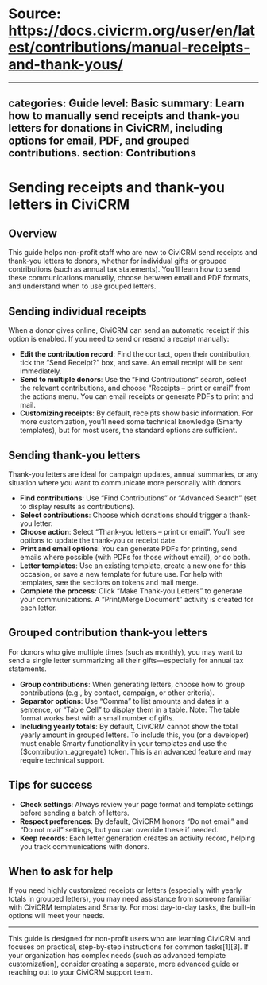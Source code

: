 # Source: https://docs.civicrm.org/user/en/latest/contributions/manual-receipts-and-thank-yous/

---
categories: Guide
level: Basic
summary: Learn how to manually send receipts and thank-you letters for donations in CiviCRM, including options for email, PDF, and grouped contributions.
section: Contributions
---

# Sending receipts and thank-you letters in CiviCRM

## Overview

This guide helps non-profit staff who are new to CiviCRM send receipts and thank-you letters to donors, whether for individual gifts or grouped contributions (such as annual tax statements). You’ll learn how to send these communications manually, choose between email and PDF formats, and understand when to use grouped letters.

## Sending individual receipts

When a donor gives online, CiviCRM can send an automatic receipt if this option is enabled. If you need to send or resend a receipt manually:

- **Edit the contribution record**: Find the contact, open their contribution, tick the “Send Receipt?” box, and save. An email receipt will be sent immediately.
- **Send to multiple donors**: Use the “Find Contributions” search, select the relevant contributions, and choose “Receipts – print or email” from the actions menu. You can email receipts or generate PDFs to print and mail.
- **Customizing receipts**: By default, receipts show basic information. For more customization, you’ll need some technical knowledge (Smarty templates), but for most users, the standard options are sufficient.

## Sending thank-you letters

Thank-you letters are ideal for campaign updates, annual summaries, or any situation where you want to communicate more personally with donors.

- **Find contributions**: Use “Find Contributions” or “Advanced Search” (set to display results as contributions).
- **Select contributions**: Choose which donations should trigger a thank-you letter.
- **Choose action**: Select “Thank-you letters – print or email”. You’ll see options to update the thank-you or receipt date.
- **Print and email options**: You can generate PDFs for printing, send emails where possible (with PDFs for those without email), or do both.
- **Letter templates**: Use an existing template, create a new one for this occasion, or save a new template for future use. For help with templates, see the sections on tokens and mail merge.
- **Complete the process**: Click “Make Thank-you Letters” to generate your communications. A “Print/Merge Document” activity is created for each letter.

## Grouped contribution thank-you letters

For donors who give multiple times (such as monthly), you may want to send a single letter summarizing all their gifts—especially for annual tax statements.

- **Group contributions**: When generating letters, choose how to group contributions (e.g., by contact, campaign, or other criteria).
- **Separator options**: Use “Comma” to list amounts and dates in a sentence, or “Table Cell” to display them in a table. Note: The table format works best with a small number of gifts.
- **Including yearly totals**: By default, CiviCRM cannot show the total yearly amount in grouped letters. To include this, you (or a developer) must enable Smarty functionality in your templates and use the {$contribution_aggregate} token. This is an advanced feature and may require technical support.

## Tips for success

- **Check settings**: Always review your page format and template settings before sending a batch of letters.
- **Respect preferences**: By default, CiviCRM honors “Do not email” and “Do not mail” settings, but you can override these if needed.
- **Keep records**: Each letter generation creates an activity record, helping you track communications with donors.

## When to ask for help

If you need highly customized receipts or letters (especially with yearly totals in grouped letters), you may need assistance from someone familiar with CiviCRM templates and Smarty. For most day-to-day tasks, the built-in options will meet your needs.

---

This guide is designed for non-profit users who are learning CiviCRM and focuses on practical, step-by-step instructions for common tasks[1][3]. If your organization has complex needs (such as advanced template customization), consider creating a separate, more advanced guide or reaching out to your CiviCRM support team.